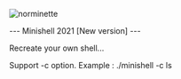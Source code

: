 ![norminette](https://github.com/busshi/minishell/workflows/norminette/badge.svg)


--- Minishell 2021 [New version] ---


Recreate your own shell...


Support -c option. Example : ./minishell -c ls
